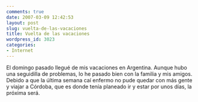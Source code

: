 ```yaml
---
comments: true
date: 2007-03-09 12:42:53
layout: post
slug: vuelta-de-las-vacaciones
title: Vuelta de las vacaciones
wordpress_id: 3023
categories:
- Internet
---
```


El domingo pasado llegué de mis vacaciones en Argentina. Aunque hubo una seguidilla de problemas, lo he pasado bien con la familia y mis amigos. Debido a que la última semana caí enfermo no pude quedar con más gente y viajar a Córdoba, que es donde tenía planeado ir y estar por unos días, la próxima será.
